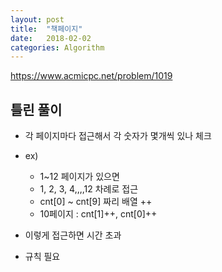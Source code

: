 ```yaml
---
layout: post
title:  "책페이지"
date:   2018-02-02
categories: Algorithm
---
```


<https://www.acmicpc.net/problem/1019>

## 틀린 풀이

- 각 페이지마다 접근해서 각 숫자가 몇개씩 있나 체크
- ex)

	- 1~12 페이지가 있으면 
	- 1, 2, 3, 4,,,,12 차례로 접근
	- cnt[0] ~ cnt[9] 짜리 배열 ++
	- 10페이지 : cnt[1]++, cnt[0]++

- 이렇게 접근하면 시간 초과 
- 규칙 필요

